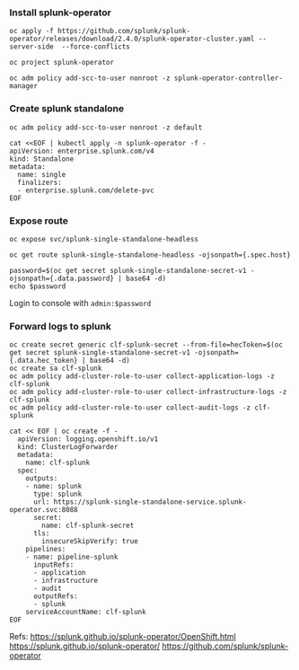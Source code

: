 ### Install splunk-operator
```
oc apply -f https://github.com/splunk/splunk-operator/releases/download/2.4.0/splunk-operator-cluster.yaml --server-side  --force-conflicts

oc project splunk-operator

oc adm policy add-scc-to-user nonroot -z splunk-operator-controller-manager
```

### Create splunk standalone
```
oc adm policy add-scc-to-user nonroot -z default

cat <<EOF | kubectl apply -n splunk-operator -f -
apiVersion: enterprise.splunk.com/v4
kind: Standalone
metadata:
  name: single
  finalizers:
  - enterprise.splunk.com/delete-pvc
EOF
```

### Expose route
```
oc expose svc/splunk-single-standalone-headless

oc get route splunk-single-standalone-headless -ojsonpath={.spec.host}

password=$(oc get secret splunk-single-standalone-secret-v1 -ojsonpath={.data.password} | base64 -d)
echo $password
```
Login to console with `admin:$password`


### Forward logs to splunk
```
oc create secret generic clf-splunk-secret --from-file=hecToken=$(oc get secret splunk-single-standalone-secret-v1 -ojsonpath={.data.hec_token} | base64 -d)
oc create sa clf-splunk
oc adm policy add-cluster-role-to-user collect-application-logs -z clf-splunk
oc adm policy add-cluster-role-to-user collect-infrastructure-logs -z clf-splunk
oc adm policy add-cluster-role-to-user collect-audit-logs -z clf-splunk

cat << EOF | oc create -f -
  apiVersion: logging.openshift.io/v1
  kind: ClusterLogForwarder
  metadata:
    name: clf-splunk
  spec:
    outputs:
    - name: splunk
      type: splunk
      url: https://splunk-single-standalone-service.splunk-operator.svc:8088
      secret:
        name: clf-splunk-secret
      tls:
        insecureSkipVerify: true
    pipelines:
    - name: pipeline-splunk
      inputRefs:
      - application
      - infrastructure
      - audit
      outputRefs:
      - splunk
    serviceAccountName: clf-splunk
EOF
```


Refs:
https://splunk.github.io/splunk-operator/OpenShift.html
https://splunk.github.io/splunk-operator/
https://github.com/splunk/splunk-operator
